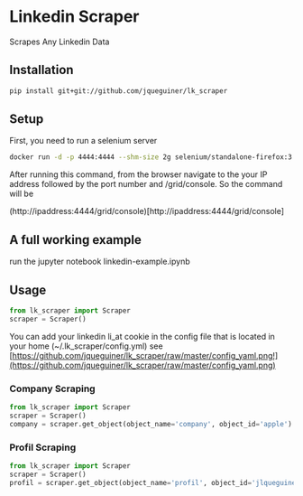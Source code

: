 # Linkedin Scraper
Scrapes Any Linkedin Data

## Installation

```bash
pip install git+git://github.com/jqueguiner/lk_scraper
```


## Setup
First, you need to run a selenium server


```bash
docker run -d -p 4444:4444 --shm-size 2g selenium/standalone-firefox:3.141.59-20200326
```

After running this command, from the browser navigate to the your IP address followed by the port number and /grid/console. So the command will be

(http://ipaddress:4444/grid/console)[http://ipaddress:4444/grid/console]

## A full working example
run the jupyter notebook linkedin-example.ipynb


## Usage

```python
from lk_scraper import Scraper
scraper = Scraper()
```
You can add your linkedin li_at cookie in the config file that is located in your home (~/.lk_scraper/config.yml)
see
[https://github.com/jqueguiner/lk_scraper/raw/master/config_yaml.png!](https://github.com/jqueguiner/lk_scraper/raw/master/config_yaml.png)

### Company Scraping

```python
from lk_scraper import Scraper
scraper = Scraper()
company = scraper.get_object(object_name='company', object_id='apple')
```

### Profil Scraping

```python
from lk_scraper import Scraper
scraper = Scraper()
profil = scraper.get_object(object_name='profil', object_id='jlqueguiner')
```
